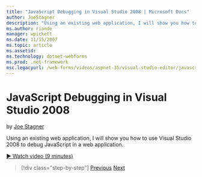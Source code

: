 ```yaml
---
title: "JavaScript Debugging in Visual Studio 2008 | Microsoft Docs"
author: JoeStagner
description: "Using an existing web application, I will show you how to use Visual Studio 2008 to debug JavaScript in a web application."
ms.author: riande
manager: wpickett
ms.date: 11/15/2007
ms.topic: article
ms.assetid: 
ms.technology: dotnet-webforms
ms.prod: .net-framework
msc.legacyurl: /web-forms/videos/aspnet-35/visual-studio-editor/javascript-debugging-in-visual-studio-2008
---
```

JavaScript Debugging in Visual Studio 2008
====================
by [Joe Stagner](https://github.com/JoeStagner)

Using an existing web application, I will show you how to use Visual Studio 2008 to debug JavaScript in a web application.

[&#9654; Watch video (9 minutes)](https://channel9.msdn.com/Blogs/ASP-NET-Site-Videos/javascript-debugging-in-visual-studio-2008)

>[!div class="step-by-step"] [Previous](javascript-intellisense-support-in-visual-studio-2008.md) [Next](multi-targeting-support-in-visual-studio-2008.md)